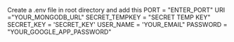 Create a .env file in root directory and add this 
PORT = "ENTER_PORT"
URI ="YOUR_MONGODB_URL"
SECRET_TEMPKEY = "SECRET TEMP KEY"
SECRET_KEY = 'SECRET_KEY'
USER_NAME = 'YOUR_EMAIL"
PASSWORD = "YOUR_GOOGLE_APP_PASSWORD"
